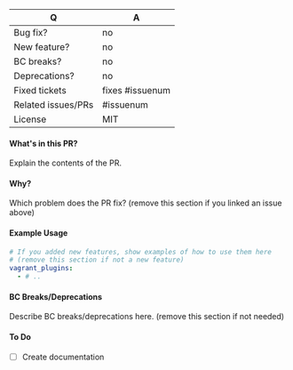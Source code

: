 | Q | A
| --- | ---
| Bug fix? | no
| New feature? | no
| BC breaks? | no
| Deprecations? | no
| Fixed tickets | fixes #issuenum
| Related issues/PRs | #issuenum
| License | MIT

#### What's in this PR?

Explain the contents of the PR.

#### Why?

Which problem does the PR fix? (remove this section if you linked an issue above)

#### Example Usage

```yaml
# If you added new features, show examples of how to use them here
# (remove this section if not a new feature)
vagrant_plugins:
  - # ..
```

#### BC Breaks/Deprecations

Describe BC breaks/deprecations here. (remove this section if not needed)

#### To Do

- [ ] Create documentation

